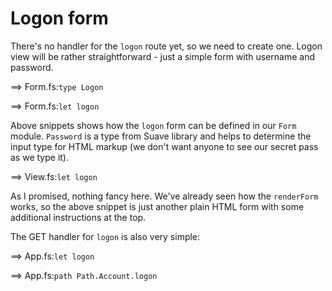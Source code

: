 # Logon form

There's no handler for the `logon` route yet, so we need to create one.
Logon view will be rather straightforward - just a simple form with username and password.

==> Form.fs:`type Logon`

==> Form.fs:`let logon`

Above snippets shows how the `logon` form can be defined in our `Form` module.
`Password` is a type from Suave library and helps to determine the input type for HTML markup (we don't want anyone to see our secret pass as we type it).

==> View.fs:`let logon`

As I promised, nothing fancy here.
We've already seen how the `renderForm` works, so the above snippet is just another plain HTML form with some additional instructions at the top.

The GET handler for `logon` is also very simple:

==> App.fs:`let logon`

==> App.fs:`path Path.Account.logon`

